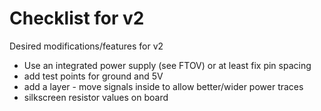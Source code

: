 # Checklist for v2

Desired modifications/features for v2

- Use an integrated power supply (see FTOV) or at least fix pin spacing
- add test points for ground and 5V
- add a layer - move signals inside to allow better/wider power traces
- silkscreen resistor values on board


